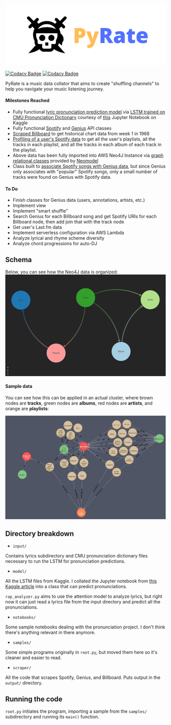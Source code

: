 ![Cover](static/cover.png)

[![Codacy Badge](https://api.codacy.com/project/badge/Grade/375f62bb721643488b573e463aeeb9b9)](https://www.codacy.com/manual/andykamath/PyRate?utm_source=github.com&amp;utm_medium=referral&amp;utm_content=andykamath/PyRate&amp;utm_campaign=Badge_Grade) [![Codacy Badge](https://api.codacy.com/project/badge/Coverage/375f62bb721643488b573e463aeeb9b9)](https://www.codacy.com/manual/andykamath/PyRate?utm_source=github.com&utm_medium=referral&utm_content=andykamath/PyRate&utm_campaign=Badge_Coverage)

PyRate is a music data collator that aims to create "shuffling channels" to help you navigate your music listening journey. 

#### Milestones Reached
- Fully functional [lyric pronunciation prediction model](model/rap_analyzer.py) via [LSTM trained on CMU Pronunciation Dictionary](model/attn_model.py) courtesy of [this](https://www.kaggle.com/reppic/predicting-english-pronunciations) Jupyter Notebook on Kaggle 
- Fully functional [Spotify](scraper/spotify.py) and [Genius](scraper/genius.py) API classes
- [Scraped Billboard](scraper/billboard.py) to get historical chart data from week 1 in 1968
- [Profiling of a user's Spotify data](samples/fetch_spotify.py) to get all the user's playlists, all the tracks in each playlist, and all the tracks in each album of each track in the playlist.
- Above data has been fully imported into AWS Neo4J Instance via [graph relational classes](model/graph) provided by [Neomodel](https://neomodel.readthedocs.io/en/latest/#)
- Class built to [associate Spotify songs with Genius data](samples/associate_genius.py), but since Genius only associates with "popular" Spotify songs, only a small number of tracks were found on Genius with Spotify data.

#### To Do
- Finish classes for Genius data (users, annotations, artists, etc.)
- Implement view
- Implement "smart shuffle"
- Search Genius for each Billboard song and get Spotify URIs for each Billboard node, then add join that with the track node
- Get user's Last.fm data
- Implement serverless configuration via AWS Lambda
- Analyze lyrical and rhyme scheme diversity
- Analyze chord progressions for auto-DJ

## Schema
Below, you can see how the Neo4J data is organized:
![Schema](static/schema.jpg)

#### Sample data
You can see how this can be applied in an actual cluster, where brown nodes are **tracks**, green nodes are **albums**, red nodes are **artists**, and orange are **playlists**:

![example](static/example.png)


## Directory breakdown
- <code>input/</code>

Contains lyrics subdirectory and CMU pronunciation dictionary files necessary to run the LSTM for pronunciation predictions.

-  <code>model/</code>

All the LSTM files from Kaggle. I collated the Jupyter notebook from [this Kaggle article](https://www.kaggle.com/reppic/predicting-english-pronunciations) into a class that can predict pronunciations.

<code>rap_analyzer.py</code> aims to use the attention model to analyze lyrics, but right now it can just read a lyrics file from the input directory and predict all the pronunciations.

- <code>notebooks/</code>

Some sample notebooks dealing with the pronunciation project. I don't think there's anything relevant in there anymore.

- <code>samples/</code>

Some simple programs originally in <code>root.py</code>, but moved them here so it's cleaner and easier to read.

- <code>scraper/</code>

All the code that scrapes Spotify, Genius, and Billboard. Puts output in the <code>output/</code> directory.

## Running the code

<code>root.py</code> initiates the program, importing a sample from the <code>samples/</code> subdirectory and running its <code>main()</code> function. 